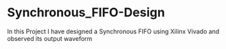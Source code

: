 # Synchronous_FIFO-Design
In this Project I have designed a Synchronous FIFO using Xilinx Vivado and observed its output waveform
